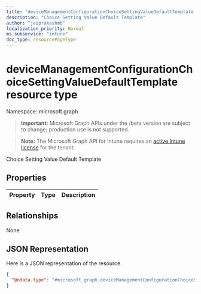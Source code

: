 ```yaml
---
title: "deviceManagementConfigurationChoiceSettingValueDefaultTemplate resource type"
description: "Choice Setting Value Default Template"
author: "jaiprakashmb"
localization_priority: Normal
ms.subservice: "intune"
doc_type: resourcePageType
---
```


# deviceManagementConfigurationChoiceSettingValueDefaultTemplate resource type

Namespace: microsoft.graph

> **Important:** Microsoft Graph APIs under the /beta version are subject to change; production use is not supported.

> **Note:** The Microsoft Graph API for Intune requires an [active Intune license](https://go.microsoft.com/fwlink/?linkid=839381) for the tenant.

Choice Setting Value Default Template

## Properties
|Property|Type|Description|
|:---|:---|:---|

## Relationships
None

## JSON Representation
Here is a JSON representation of the resource.
<!-- {
  "blockType": "resource",
  "@odata.type": "microsoft.graph.deviceManagementConfigurationChoiceSettingValueDefaultTemplate"
}
-->
``` json
{
  "@odata.type": "#microsoft.graph.deviceManagementConfigurationChoiceSettingValueDefaultTemplate"
}
```